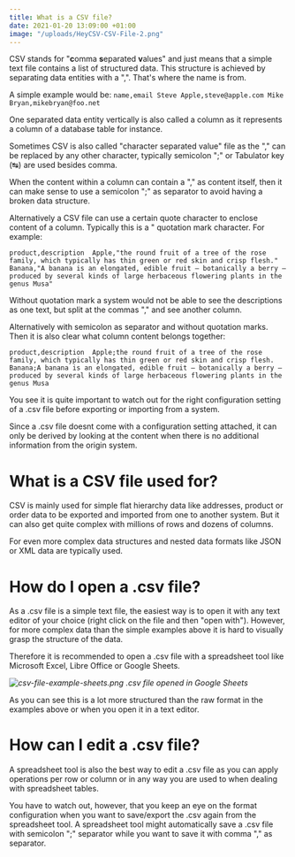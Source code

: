 ```yaml
---
title: What is a CSV file?
date: 2021-01-20 13:09:00 +01:00
image: "/uploads/HeyCSV-CSV-File-2.png"
---
```


CSV stands for "**c**omma **s**eparated **v**alues" and just means that a simple text file contains a list of structured data. This structure is achieved by separating data entities with a ",". That's where the name is from.

A simple example would be:
`name,email
Steve Apple,steve@apple.com
Mike Bryan,mikebryan@foo.net`

One separated data entity vertically is also called a column as it represents a column of a database table for instance.

Sometimes CSV is also called "character separated value" file as the "," can be replaced by any other character, typically semicolon ";" or Tabulator key (↹) are used besides comma.

When the content within a column can contain a "," as content itself, then it can make sense to use a semicolon ";" as separator to avoid having a broken data structure.

Alternatively a CSV file can use a certain quote character to enclose content of a column. Typically this is a " quotation mark character. For example:

`product,description 
Apple,"the round fruit of a tree of the rose family, which typically has thin green or red skin and crisp flesh." 
Banana,"A banana is an elongated, edible fruit – botanically a berry – produced by several kinds of large herbaceous flowering plants in the genus Musa"`

Without quotation mark a system would not be able to see the descriptions as one text, but split at the commas "," and see another column.

Alternatively with semicolon as separator and without quotation marks. Then it is also clear what column content belongs together:

`product,description 
Apple;the round fruit of a tree of the rose family, which typically has thin green or red skin and crisp flesh. 
Banana;A banana is an elongated, edible fruit – botanically a berry – produced by several kinds of large herbaceous flowering plants in the genus Musa`

You see it is quite important to watch out for the right configuration setting of a .csv file before exporting or importing from a system.

Since a .csv file doesnt come with a configuration setting attached, it can only be derived by looking at the content when there is no additional information from the origin system.

# What is a CSV file used for?

CSV is mainly used for simple flat hierarchy data like addresses, product or order data to be exported and imported from one to another system. But it can also get quite complex with millions of rows and dozens of columns.

For even more complex data structures and nested data formats like JSON or XML data are typically used.

# How do I open a .csv file?

As a .csv file is a simple text file, the easiest way is to open it with any text editor of your choice (right click on the file and then "open with"). However, for more complex data than the simple examples above it is hard to visually grasp the structure of the data.

Therefore it is recommended to open a .csv file with a spreadsheet tool like Microsoft Excel, Libre Office or Google Sheets.

*![csv-file-example-sheets.png](/uploads/csv-file-example-sheets.png)
.csv file opened in Google Sheets*

As you can see this is a lot more structured than the raw format in the examples above or when you open it in a text editor.

# How can I edit a .csv file?

A spreadsheet tool is also the best way to edit a .csv file as you can apply operations per row or column or in any way you are used to when dealing with spreadsheet tables.

You have to watch out, however, that you keep an eye on the format configuration when you want to save/export the .csv again from the spreadsheet tool. A spreadsheet tool might automatically save a .csv file with semicolon ";" separator while you want to save it with comma "," as separator.
